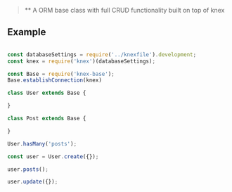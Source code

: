 > ** A ORM base class with full CRUD functionality built on top of knex

## Example

```js

const databaseSettings = require('../knexfile').development;
const knex = require('knex')(databaseSettings);

const Base = require('knex-base');
Base.establishConnection(knex)

class User extends Base {

}

class Post extends Base {

}

User.hasMany('posts');

const user = User.create({});

user.posts();

user.update({});
```